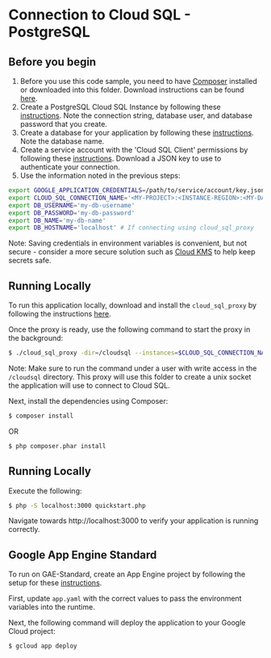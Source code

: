 # Connection to Cloud SQL - PostgreSQL

## Before you begin

1. Before you use this code sample, you need to have [Composer](https://getcomposer.org/) installed or downloaded into this folder. Download instructions can be found [here](https://getcomposer.org/download/).
2. Create a PostgreSQL   Cloud SQL Instance by following these [instructions](https://cloud.google.com/sql/docs/postgres/create-instance). Note the connection string, database user, and database password that you create.
3. Create a database for your application by following these [instructions](https://cloud.google.com/sql/docs/postgres/create-manage-databases). Note the database name.
4. Create a service account with the 'Cloud SQL Client' permissions by following these [instructions](https://cloud.google.com/sql/docs/postgres/connect-external-app#4_if_required_by_your_authentication_method_create_a_service_account). Download a JSON key to use to authenticate your connection.
5. Use the information noted in the previous steps:

```bash
export GOOGLE_APPLICATION_CREDENTIALS=/path/to/service/account/key.json
export CLOUD_SQL_CONNECTION_NAME='<MY-PROJECT>:<INSTANCE-REGION>:<MY-DATABASE>'
export DB_USERNAME='my-db-username'
export DB_PASSWORD='my-db-password'
export DB_NAME='my-db-name'
export DB_HOSTNAME='localhost' # If connecting using cloud_sql_proxy
```

Note: Saving credentials in environment variables is convenient, but not secure - consider a more secure solution such as [Cloud KMS](https://cloud.google.com/kms/) to help keep secrets safe.

## Running Locally

To run this application locally, download and install the `cloud_sql_proxy` by following the instructions [here](https://cloud.google.com/sql/docs/postgres/sql-proxy#install).

Once the proxy is ready, use the following command to start the proxy in the background:

```bash
$ ./cloud_sql_proxy -dir=/cloudsql --instances=$CLOUD_SQL_CONNECTION_NAME --credential_file=$GOOGLE_APPLICATION_CREDENTIALS
```

Note: Make sure to run the command under a user with write access in the `/cloudsql` directory. This proxy will use this folder to create a unix socket the application will use to connect to Cloud SQL.

Next, install the dependencies using Composer:

```bash
$ composer install
```
OR

```bash
$ php composer.phar install
```

## Running Locally

Execute the following:

```bash
$ php -S localhost:3000 quickstart.php
```

Navigate towards http://localhost:3000 to verify your application is running correctly.

## Google App Engine Standard

To run on GAE-Standard, create an App Engine project by following the setup for these [instructions](https://cloud.google.com/appengine/docs/standard/php7/quickstart#before-you-begin).

First, update `app.yaml` with the correct values to pass the environment variables into the runtime.

Next, the following command will deploy the application to your Google Cloud project:

```bash
$ gcloud app deploy
```

